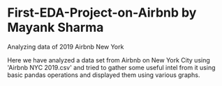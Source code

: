 # First-EDA-Project-on-Airbnb by Mayank Sharma
Analyzing data of 2019 Airbnb New York

Here we have analyzed a data set from Airbnb on New York City using 'Airbnb NYC 2019.csv' and tried to gather some useful intel from it using basic pandas operations and displayed them using various graphs.
